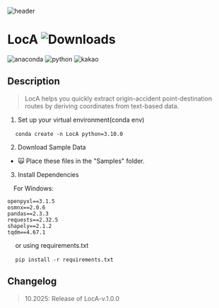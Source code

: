 ![header](https://capsule-render.vercel.app/api?type=blur&height=300&color=gradient&text=LocA(Location-AMI)&descAlign=50&descAlignY=50&fontAlign=50&animation=fadeIn&reversal=false&section=header&fontColor=000000)
# LocA ![Downloads](https://img.shields.io/github/downloads/{username}/{repo-name}/total.svg)

<div align = "left">
<img alt="anaconda" src ="https://img.shields.io/badge/anaconda-44A833.svg?&style=flat-square&logo=Python&logoColor=white"/> <img alt="python" src ="https://img.shields.io/badge/python-3776AB.svg?&style=flat-square&logo=Python&logoColor=white"/> <img alt="kakao" src ="https://img.shields.io/badge/kakao-FFCD00.svg?&style=flat-square&logo=Python&logoColor=white"/>
</div>



## Description
> LocA helps you quickly extract origin-accident point-destination routes by deriving coordinates from text-based data.

1. Set up your virtual environment(conda env)

&emsp; `conda create -n LocA python=3.10.0`


2. Download Sample Data

   
- :scream_cat: Place these files in the "Samples" folder.

3. Install Dependencies
   
&emsp;For Windows: 
```
openpyxl==3.1.5
osmnx==2.0.6
pandas==2.3.3
requests==2.32.5
shapely==2.1.2
tqdm==4.67.1
```
&emsp; or using requirements.txt

&emsp; `pip install -r requirements.txt`

## Changelog
> 10.2025: Release of LocA-v.1.0.0
